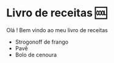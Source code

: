 # **Livro de receitas**  :cool:

Olá ! Bem vindo ao meu livro de receitas 

- Strogonoff de frango
- Pavê 
- Bolo de cenoura